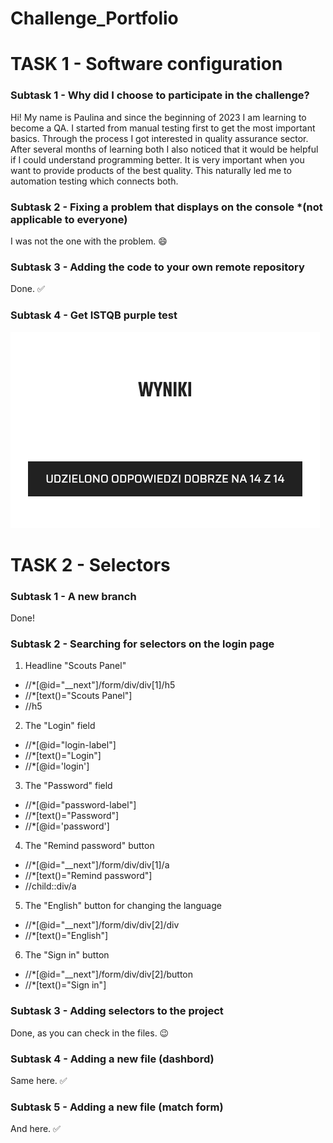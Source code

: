 # Challenge_Portfolio

# TASK 1 - Software configuration

### Subtask 1 - Why did I choose to participate in the challenge?
Hi! My name is Paulina and since the beginning of 2023 I am learning to become a QA. I started from manual testing first to get the most important basics. Through the process I got interested in quality assurance sector. After several months of learning both I also noticed that it would be helpful if I could understand programming better. It is very important when you want to provide products of the best quality. This naturally led me to automation testing which connects both.

### Subtask 2 - Fixing a problem that displays on the console *(not applicable to everyone)
I was not the one with the problem. :smile:

### Subtask 3 - Adding the code to your own remote repository
Done. :white_check_mark:

### Subtask 4 - Get ISTQB purple test
![image](https://github.com/PaulaRybicka0114/automation_challenge_portfolio/blob/main/Purple%20test%20score.png?raw=true)

# TASK 2 - Selectors

### Subtask 1 - A new branch
Done!

### Subtask 2 - Searching for selectors on the login page
1. Headline "Scouts Panel"
* //*[@id="__next"]/form/div/div[1]/h5
* //*[text()="Scouts Panel"]
* //h5
2. The "Login" field
* //*[@id="login-label"]
* //*[text()="Login"]
* //*[@id='login']
3. The "Password" field
* //*[@id="password-label"]
* //*[text()="Password"]
* //*[@id='password']
4. The "Remind password" button
* //*[@id="__next"]/form/div/div[1]/a
* //*[text()="Remind password"]
* //child::div/a
5. The "English" button for changing the language
* //*[@id="__next"]/form/div/div[2]/div
* //*[text()="English"]
6. The "Sign in" button
* //*[@id="__next"]/form/div/div[2]/button
* //*[text()="Sign in"]

### Subtask 3 - Adding selectors to the project
Done, as you can check in the files. :wink:

### Subtask 4 - Adding a new file (dashbord)
Same here. :white_check_mark:

### Subtask 5 - Adding a new file (match form)
And here. :white_check_mark:
